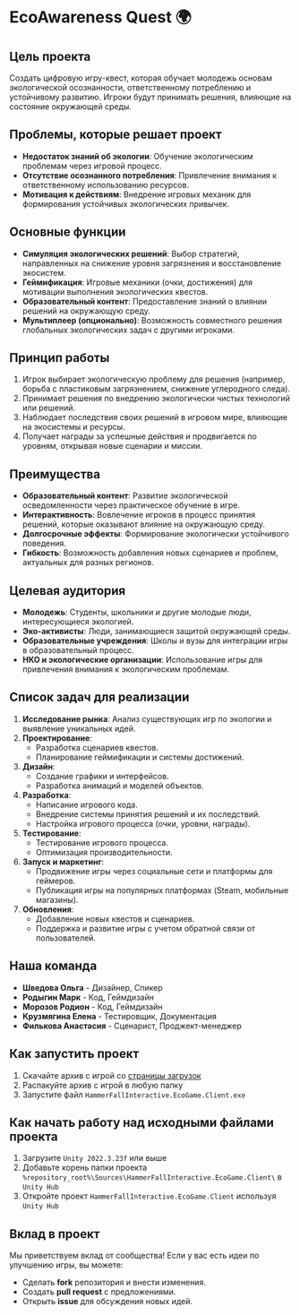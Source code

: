 # **EcoAwareness Quest** 🌍

## **Цель проекта**
Создать цифровую игру-квест, которая обучает молодежь основам экологической осознанности, ответственному потреблению и устойчивому развитию. Игроки будут принимать решения, влияющие на состояние окружающей среды.

## **Проблемы, которые решает проект**
- **Недостаток знаний об экологии**: Обучение экологическим проблемам через игровой процесс.
- **Отсутствие осознанного потребления**: Привлечение внимания к ответственному использованию ресурсов.
- **Мотивация к действиям**: Внедрение игровых механик для формирования устойчивых экологических привычек.

## **Основные функции**
- **Симуляция экологических решений**: Выбор стратегий, направленных на снижение уровня загрязнения и восстановление экосистем.
- **Геймификация**: Игровые механики (очки, достижения) для мотивации выполнения экологических квестов.
- **Образовательный контент**: Предоставление знаний о влиянии решений на окружающую среду.
- **Мультиплеер (опционально)**: Возможность совместного решения глобальных экологических задач с другими игроками.

## **Принцип работы**
1. Игрок выбирает экологическую проблему для решения (например, борьба с пластиковым загрязнением, снижение углеродного следа).
2. Принимает решения по внедрению экологически чистых технологий или решений.
3. Наблюдает последствия своих решений в игровом мире, влияющие на экосистемы и ресурсы.
4. Получает награды за успешные действия и продвигается по уровням, открывая новые сценарии и миссии.

## **Преимущества**
- **Образовательный контент**: Развитие экологической осведомленности через практическое обучение в игре.
- **Интерактивность**: Вовлечение игроков в процесс принятия решений, которые оказывают влияние на окружающую среду.
- **Долгосрочные эффекты**: Формирование экологически устойчивого поведения.
- **Гибкость**: Возможность добавления новых сценариев и проблем, актуальных для разных регионов.

## **Целевая аудитория**
- **Молодежь**: Студенты, школьники и другие молодые люди, интересующиеся экологией.
- **Эко-активисты**: Люди, занимающиеся защитой окружающей среды.
- **Образовательные учреждения**: Школы и вузы для интеграции игры в образовательный процесс.
- **НКО и экологические организации**: Использование игры для привлечения внимания к экологическим проблемам.

## **Список задач для реализации**
1. **Исследование рынка**: Анализ существующих игр по экологии и выявление уникальных идей.
2. **Проектирование**:
   - Разработка сценариев квестов.
   - Планирование геймификации и системы достижений.
3. **Дизайн**:
   - Создание графики и интерфейсов.
   - Разработка анимаций и моделей объектов.
4. **Разработка**:
   - Написание игрового кода.
   - Внедрение системы принятия решений и их последствий.
   - Настройка игрового процесса (очки, уровни, награды).
5. **Тестирование**:
   - Тестирование игрового процесса.
   - Оптимизация производительности.
6. **Запуск и маркетинг**:
   - Продвижение игры через социальные сети и платформы для геймеров.
   - Публикация игры на популярных платформах (Steam, мобильные магазины).
7. **Обновления**:
   - Добавление новых квестов и сценариев.
   - Поддержка и развитие игры с учетом обратной связи от пользователей.

## **Наша команда**
* **Шведова Ольга** - Дизайнер, Спикер 
* **Родыгин Марк** - Код, Геймдизайн
* **Морозов Родион** - Код, Геймдизайн
* **Крузмягина Елена** - Тестировщик, Документация
* **Филькова Анастасия** - Сценарист, Проджект-менеджер

## **Как запустить проект**
1. Скачайте архив с игрой со [страницы загрузок](https://github.com/HammerFall-Interactive/Hackathon-EcoGame/releases/latest)
2. Распакуйте архив с игрой в любую папку
3. Запустите файл `HammerFallInteractive.EcoGame.Client.exe`

## **Как начать работу над исходными файлами проекта**
1. Загрузите `Unity 2022.3.23f` или выше
2. Добавьте корень папки проекта `%repository_root%\Sources\HammerFallInteractive.EcoGame.Client\` в `Unity Hub`
3. Откройте проект `HammerFallInteractive.EcoGame.Client` используя `Unity Hub`

## **Вклад в проект**
Мы приветствуем вклад от сообщества! Если у вас есть идеи по улучшению игры, вы можете:
- Сделать **fork** репозитория и внести изменения.
- Создать **pull request** с предложениями.
- Открыть **issue** для обсуждения новых идей.

